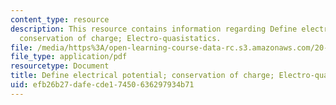 ```yaml
---
content_type: resource
description: This resource contains information regarding Define electrical potential;
  conservation of charge; Electro-quasistatics.
file: /media/https%3A/open-learning-course-data-rc.s3.amazonaws.com/20-430j-fields-forces-and-flows-in-biological-systems-fall-2015/efb26b27dafecde17450636297934b71_MIT20_430JF15_Lecture9.pdf
file_type: application/pdf
resourcetype: Document
title: Define electrical potential; conservation of charge; Electro-quasistatics
uid: efb26b27-dafe-cde1-7450-636297934b71
---
```

